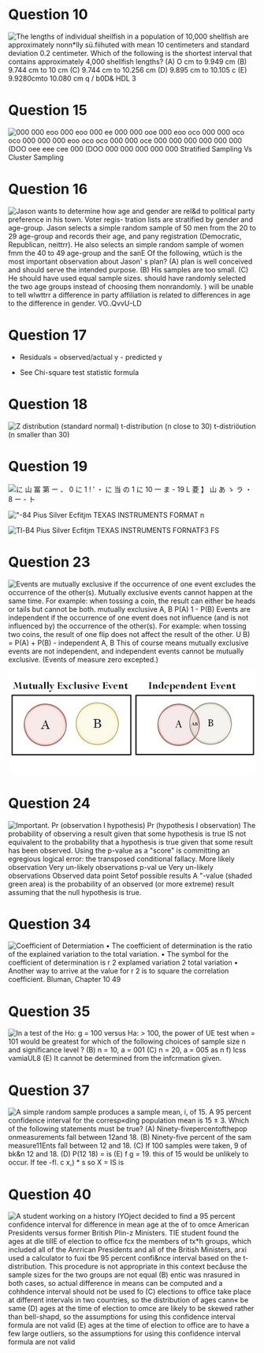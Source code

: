 # Question 10

 ![The lengths of individual sheilfish in a population of 10,000
 shellfish are approximately nonn\*lly sü.fiihuted with mean 10
 centimeters and standard deviation 0.2 centimeter. Which of the
 following is the shortest interval that contains approximately 4,000
 shellfish lengths? (A) O cm to 9.949 cm (B) 9.744 cm to 10 cm (C)
 9.744 cm to 10.256 cm (D) 9.895 cm to 10.105 c (E) 9.9280cmto 10.080
 cm q / b0D& HDL 3 ](./media/image315.png)

# Question 15

 ![000 000 eoo 000 eoo 000 ee 000 000 ooe 000 eoo oco 000 000 oco oco
 000 000 000 eoo oco oco 000 000 oce 000 000 000 000 000 000 (DOO oee
 eee cee 000 (DOO 000 000 000 000 000 Stratified Sampling Vs Cluster
 Sampling ](./media/image316.png)

# Question 16

 ![Jason wants to determine how age and gender are rel\&d to political
 party preference in his town. Voter regis- tration lists are
 stratified by gender and age-group. Jason selects a simple random
 sample of 50 men from the 20 to 29 age-group and records their age,
 and pany registration (Democratic, Republican, neittrr). He also
 selects an simple random sample of women fmm the 40 to 49 age-group
 and the sanE Of the following, wtüch is the most important observation
 about Jason' s plan? (A) plan is well conceived and should serve the
 intended purpose. (B) His samples are too small. (C) He should have
 used equal sample sizes. should have randomly selected the two age
 groups instead of choosing them nonrandomly. ) will be unable to tell
 wlwttrr a difference in party affiliation is related to differences in
 age to the difference in gender. VO..QvvU-LD ](./media/image317.png)

# Question 17

  -  Residuals = observed/actual y - predicted y

  -  See Chi-square test statistic formula

# Question 18

 ![Z distribution (standard normal) t-distribution (n close to 30)
 t-distriöution (n smaller than 30) ](./media/image318.png)

# Question 19

 ![に 山 冨 第 ー 、 0 に 1 \! ′ ・ に 当 の 1 に 10 一 ま - 19 L 菱 】 山 あ ゝ ラ ・ 8 ー -
 ト ](./media/image319.png)
 
 !["-84 Pius Silver Ecfitjm TEXAS INSTRUMENTS FORMAT n
 ](./media/image320.png)
 
 ![Tl-B4 Pius Silver Ecfitjm TEXAS INSTRUMENTS FORNATF3 FS
 ](./media/image321.png)

# Question 23

 ![Events are mutually exclusive if the occurrence of one event
 excludes the occurrence of the other(s). Mutually exclusive events
 cannot happen at the same time. For example: when tossing a coin, the
 result can either be heads or tails but cannot be both. mutually
 exclusive A, B P(A) 1 - P(B) Events are independent if the occurrence
 of one event does not influence (and is not influenced by) the
 occurrence of the other(s). For example: when tossing two coins, the
 result of one flip does not affect the result of the other. U B) =
 P(A) + P(B) - independent A, B This of course means mutually exclusive
 events are not independent, and independent events cannot be mutually
 exclusive. (Events of measure zero excepted.) ](./media/image322.png)
 
 ![Mutually Exclusive Event Independent Event ](./media/image323.png)

# Question 24

 ![Important. Pr (observation I hypothesis) Pr (hypothesis I
 observation) The probability of observing a result given that some
 hypothesis is true IS not equivalent to the probability that a
 hypothesis is true given that some result has been observed. Using the
 p-value as a "score" is committing an egregious logical error: the
 transposed conditional fallacy. More likely observation Very un-likely
 observations p-val ue Very un-likely observations Observed data point
 Setof possible results A "-value (shaded green area) is the
 probability of an observed (or more extreme) result assuming that the
 null hypothesis is true. ](./media/image324.png)

# Question 34

 ![Coefficient of Determiation • The coefficient of determination is
 the ratio of the explained variation to the total variation. • The
 symbol for the coefficient of determination is r 2 explamed variation
 2 total variation • Another way to arrive at the value for r 2 is to
 square the correlation coefficient. Bluman, Chapter 10 49
 ](./media/image325.png)

# Question 35

 ![In a test of the Ho: g = 100 versus Ha: \> 100, the power of UE test
 when = 101 would be greatest for which of the following choices of
 sample size n and significance level ? (B) n = 10, a = 001 (C) n = 20,
 a = 005 as n f) lcss vamiaUL8 (E) It cannot be determined from the
 infcrmation given. ](./media/image326.png)

# Question 37

 ![A simple random sample produces a sample mean, i, of 15. A 95
 percent confidence interval for the corresp«ding population mean is 15
 ± 3. Which of the following statements must be true? (A)
 Ninety-fivepercentofthepop onmeasurements fall between 12and 18. (B)
 Ninety-five percent of the sam measure11Ents fall between 12 and 18.
 (C) If 100 samples were taken, 9 of bk\&n 12 and 18. (D) P(12 18) = is
 (E) f g = 19. this of 15 would be unlikely to occur. If tee -fl. c x,)
 \* s so X = IS is ](./media/image327.png)

# Question 40

 ![A student working on a history IYOject decided to find a 95 percent
 confidence interval for difference in mean age at the of to omce
 American Presidents versus former British Plin-z Ministers. TIE
 student found the ages at dle tillE of election to office fcx the
 members of tx\*h groups, which included all of the Anrrican Presidents
 and all of the British Ministers, arxi used a calculator to fuxi tbe
 95 percent confi\&nce interval based on the t-distribution. This
 procedure is not appropriate in this context becåuse the sample sizes
 for the two groups are not equal (B) entic was nrasured in both cases,
 so actual difference in means can be computed and a cohhdence interval
 should not be used fo (C) elections to office take place at different
 intervals in two countries, so the distribution of ages cann« be same
 (D) ages at the time of election to omce are likely to be skewed
 rather than bell-shapd, so the assumptions for using this confidence
 interval formula are not valid (E) ages at the time of election to
 office are to have a few large outliers, so the assumptions for using
 this confidence interval formula are not valid ](./media/image328.png)